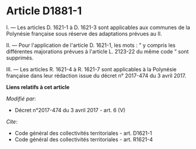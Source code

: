 # Article D1881-1

I. ― Les articles D. 1621-1 à D. 1621-3 sont applicables aux communes de la Polynésie française sous réserve des adaptations
prévues au II. 

II. ― Pour l'application de l'article D. 1621-1, les mots : " y compris les différentes majorations prévues à l'article L.
2123-22 du même code ” sont supprimés. 

III. — Les articles R. 1621-4 à R. 1621-7 sont applicables à la Polynésie française dans leur rédaction issue du décret n°
2017-474 du 3 avril 2017.

**Liens relatifs à cet article**

_Modifié par_:

  - Décret n°2017-474 du 3 avril 2017 - art. 6 (V)

_Cite_:

  - Code général des collectivités territoriales - art. D1621-1
  - Code général des collectivités territoriales - art. R1621-4
